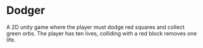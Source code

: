 # Dodger
A 2D unity game where the player must dodge red squares and collect green orbs. The player has ten lives, colliding with a red block removes one life.
